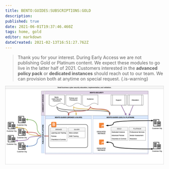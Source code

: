 ```yaml
---
title: BENTO:GUIDES:SUBSCRIPTIONS:GOLD
description: 
published: true
date: 2021-06-01T19:37:46.460Z
tags: home, gold
editor: markdown
dateCreated: 2021-02-13T16:51:27.762Z
---
```


> Thank you for your interest. During Early Access we are not publishing Gold or Platinum content. We expect these modules to go live in the latter half of 2021. Customers interested in the **advanced policy pack** or **dedicated instances** should reach out to our team. We can provision both at anytime on special request. 
{.is-warning}


![bentosecurityprojectdiagram_v4.png](/public/bentosecurityprojectdiagram_v4.png)